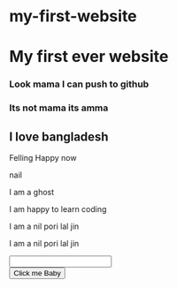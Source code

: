 # my-first-website
<!DOCTYPE html>
<html lang="en">
  <head>
    <meta charset="UTF-8" />
    <meta http-equiv="X-UA-Compatible" content="IE=edge" />
    <meta name="viewport" content="width=device-width, initial-scale=1.0" />
    <title>Document</title>
  </head>
  <body>
    <h1>My first ever website</h1>
    <h3>Look mama I can push to github</h3>
    <h3>Its not mama its amma</h3>
    <h2>I love bangladesh</h2>
    <p>Felling Happy now</p>
    <p>nail</p>
    <p>I am a ghost</p>
    <p>I am happy to learn coding</p>
    <p>I am a nil pori lal jin</p>
    <p>I am a nil pori lal jin</p>
    <input type="text" />
    <br />
    <button>Click me Baby</button>
  </body>
</html>


